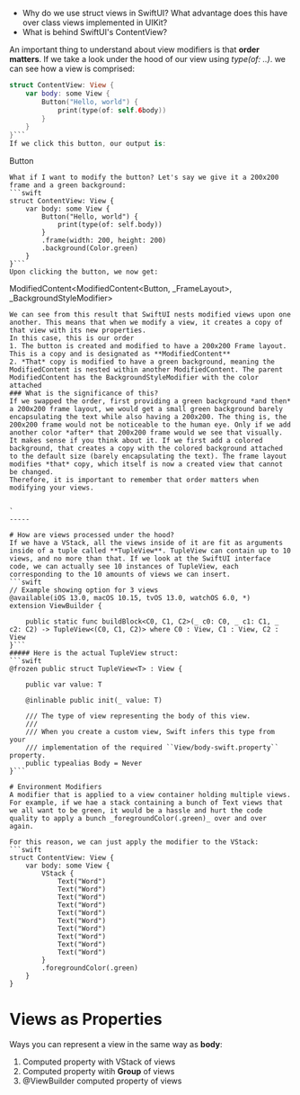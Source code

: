 - Why do we use struct views in SwiftUI? What advantage does this have over class views implemented in UIKit?
- What is behind SwiftUI's ContentView?

An important thing to understand about view modifiers is that **order matters**. If we take a look under the hood of our view using *type(of: ..)*. we can see how a view is comprised:
```swift
struct ContentView: View {
    var body: some View {
        Button("Hello, world") {
            print(type(of: self.6body))
        }
    }
}```
If we click this button, our output is:
```
Button<Text>
```
What if I want to modify the button? Let's say we give it a 200x200 frame and a green background:
```swift
struct ContentView: View {
    var body: some View {
        Button("Hello, world") {
            print(type(of: self.body))
        }
        .frame(width: 200, height: 200)
        .background(Color.green)
    }
}```
Upon clicking the button, we now get:
```
ModifiedContent<ModifiedContent<Button<Text>, _FrameLayout>, _BackgroundStyleModifier<Color>>
```
We can see from this result that SwiftUI nests modified views upon one another. This means that when we modify a view, it creates a copy of that view with its new properties.
In this case, this is our order
1. The button is created and modified to have a 200x200 Frame layout. This is a copy and is designated as **ModifiedContent**
2. *That* copy is modified to have a green background, meaning the ModifiedContent is nested within another ModifiedContent. The parent ModifiedContent has the BackgroundStyleModifier with the color attached
### What is the significance of this?
If we swapped the order, first providing a green background *and then* a 200x200 frame layout, we would get a small green background barely encapsulating the text while also having a 200x200. The thing is, the 200x200 frame would not be noticeable to the human eye. Only if we add another color *after* that 200x200 frame would we see that visually.
It makes sense if you think about it. If we first add a colored background, that creates a copy with the colored background attached to the default size (barely encapsulating the text). The frame layout modifies *that* copy, which itself is now a created view that cannot be changed.
Therefore, it is important to remember that order matters when modifying your views.


`
-----

# How are views processed under the hood?
If we have a VStack, all the views inside of it are fit as arguments inside of a tuple called **TupleView**. TupleView can contain up to 10 views, and no more than that. If we look at the SwiftUI interface code, we can actually see 10 instances of TupleView, each corresponding to the 10 amounts of views we can insert.
```swift
// Example showing option for 3 views
@available(iOS 13.0, macOS 10.15, tvOS 13.0, watchOS 6.0, *)
extension ViewBuilder {

    public static func buildBlock<C0, C1, C2>(_ c0: C0, _ c1: C1, _ c2: C2) -> TupleView<(C0, C1, C2)> where C0 : View, C1 : View, C2 : View
}```
##### Here is the actual TupleView struct:
```swift
@frozen public struct TupleView<T> : View {

    public var value: T

    @inlinable public init(_ value: T)

    /// The type of view representing the body of this view.
    ///
    /// When you create a custom view, Swift infers this type from your
    /// implementation of the required ``View/body-swift.property`` property.
    public typealias Body = Never
}```

# Environment Modifiers
A modifier that is applied to a view container holding multiple views. For example, if we hae a stack containing a bunch of Text views that we all want to be green, it would be a hassle and hurt the code quality to apply a bunch _foregroundColor(.green)_ over and over again.  
  
For this reason, we can just apply the modifier to the VStack:
```swift
struct ContentView: View {
    var body: some View {
        VStack {
            Text("Word")
            Text("Word")
            Text("Word")
            Text("Word")
            Text("Word")
            Text("Word")
            Text("Word")
            Text("Word")
            Text("Word")
            Text("Word")
        }
        .foregroundColor(.green)
    }
}
```
# Views as Properties
Ways you can represent a view in the same way as **body**:
1. Computed property with VStack of views
2. Computed property witih **Group** of views
3. @ViewBuilder computed property of views